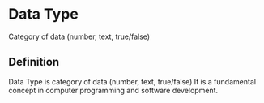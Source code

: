 # Data Type

Category of data (number, text, true/false)

## Definition
Data Type is category of data (number, text, true/false) It is a fundamental concept in computer programming and software development.
